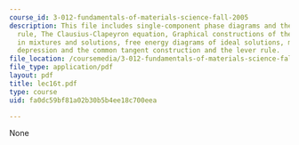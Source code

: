 ```yaml
---
course_id: 3-012-fundamentals-of-materials-science-fall-2005
description: This file includes single-component phase diagrams and the Gibbs phase
  rule, The Clausius-Clapeyron equation, Graphical constructions of the free energy
  in mixtures and solutions, free energy diagrams of ideal solutions, melting point
  depression and the common tangent construction and the lever rule.
file_location: /coursemedia/3-012-fundamentals-of-materials-science-fall-2005/fa0dc59bf81a02b30b5b4ee18c700eea_lec16t.pdf
file_type: application/pdf
layout: pdf
title: lec16t.pdf
type: course
uid: fa0dc59bf81a02b30b5b4ee18c700eea

---
```

None